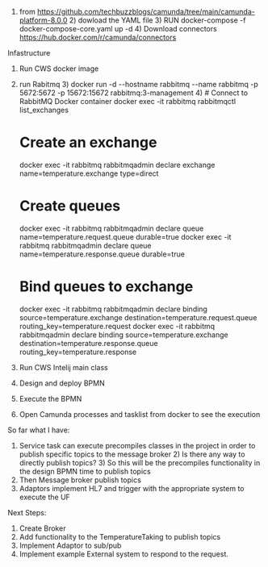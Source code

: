 1) from https://github.com/techbuzzblogs/camunda/tree/main/camunda-platform-8.0.0
   2) dowload the YAML file
   3) RUN docker-compose -f docker-compose-core.yaml up -d
   4) Download connectors https://hub.docker.com/r/camunda/connectors


Infastructure
1) Run CWS docker image
2) run Rabitmq
   3) docker run -d --hostname rabbitmq --name rabbitmq -p 5672:5672 -p 15672:15672 rabbitmq:3-management
   4) # Connect to RabbitMQ Docker container
   docker exec -it rabbitmq rabbitmqctl list_exchanges
   
   # Create an exchange
   docker exec -it rabbitmq rabbitmqadmin declare exchange name=temperature.exchange type=direct
   
   # Create queues
   docker exec -it rabbitmq rabbitmqadmin declare queue name=temperature.request.queue durable=true
   docker exec -it rabbitmq rabbitmqadmin declare queue name=temperature.response.queue durable=true
   
   # Bind queues to exchange
   docker exec -it rabbitmq rabbitmqadmin declare binding source=temperature.exchange destination=temperature.request.queue routing_key=temperature.request
   docker exec -it rabbitmq rabbitmqadmin declare binding source=temperature.exchange destination=temperature.response.queue routing_key=temperature.response

2) Run CWS Intelij main class
3) Design and deploy BPMN
4) Execute the BPMN
5) Open Camunda processes and tasklist from docker to see the execution


So far what I have:
1) Service task can execute precompiles classes in the project in order to publish specific topics to the message broker
   2) Is there any way to directly publish topics?
   3) So this will be the precompiles functionality in the design BPMN time to publish topics
3) Then Message broker publish topics
4) Adaptors implement HL7 and trigger with the appropriate system to execute the UF

Next Steps:
1) Create Broker
2) Add functionality to the TemperatureTaking to publish topics
3) Implement Adaptor to sub/pub
4) Implement example External system to respond to the request.